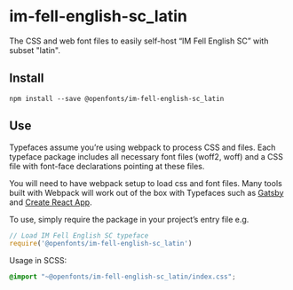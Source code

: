 
# im-fell-english-sc_latin

The CSS and web font files to easily self-host “IM Fell English SC” with subset "latin".

## Install

`npm install --save @openfonts/im-fell-english-sc_latin`

## Use

Typefaces assume you’re using webpack to process CSS and files. Each typeface
package includes all necessary font files (woff2, woff) and a CSS file with
font-face declarations pointing at these files.

You will need to have webpack setup to load css and font files. Many tools built
with Webpack will work out of the box with Typefaces such as [Gatsby](https://github.com/gatsbyjs/gatsby)
and [Create React App](https://github.com/facebookincubator/create-react-app).

To use, simply require the package in your project’s entry file e.g.

```javascript
// Load IM Fell English SC typeface
require('@openfonts/im-fell-english-sc_latin')
```

Usage in SCSS:
```scss
@import "~@openfonts/im-fell-english-sc_latin/index.css";
```
